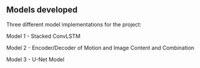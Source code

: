 ## Models developed

Three different model implementations for the project:

  Model 1 - Stacked ConvLSTM

  Model 2 - Encoder/Decoder of Motion and Image Content and Combination

  Model 3 - U-Net Model
